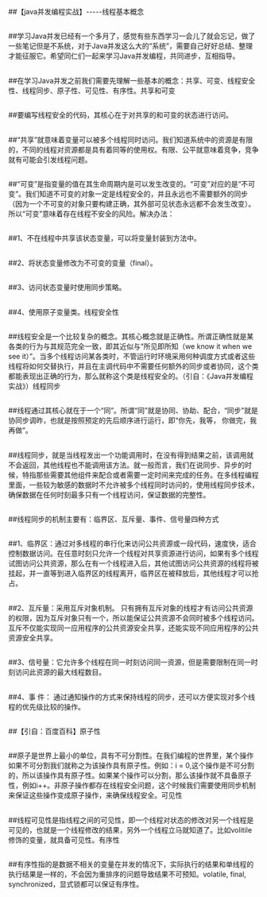 ##【java并发编程实战】-----线程基本概念

##
##学习Java并发已经有一个多月了，感觉有些东西学习一会儿了就会忘记，做了一些笔记但是不系统，对于Java并发这么大的“系统”，需要自己好好总结、整理才能征服它。希望同仁们一起来学习Java并发编程，共同进步，互相指导。

##
##在学习Java并发之前我们需要先理解一些基本的概念：共享、可变、线程安全性、线程同步、原子性、可见性、有序性。共享和可变

##
##要编写线程安全的代码，其核心在于对共享的和可变的状态进行访问。

##
##“共享”就意味着变量可以被多个线程同时访问。我们知道系统中的资源是有限的，不同的线程对资源都是具有着同等的使用权。有限、公平就意味着竞争，竞争就有可能会引发线程问题。

##
##“可变”是指变量的值在其生命周期内是可以发生改变的。“可变”对应的是“不可变”。我们知道不可变的对象一定是线程安全的，并且永远也不需要额外的同步（因为一个不可变的对象只要构建正确，其外部可见状态永远都不会发生改变）。所以“可变”意味着存在线程不安全的风险。解决办法：

##
##1、不在线程中共享该状态变量，可以将变量封装到方法中。

##
##2、将状态变量修改为不可变的变量（final）。

##
##3、访问状态变量时使用同步策略。

##
##4、使用原子变量类。线程安全性

##
##线程安全是一个比较复杂的概念。其核心概念就是正确性。所谓正确性就是某各类的行为与其规范完全一致，即其近似与“所见即所知（we know it when we see it）”。当多个线程访问某各类时，不管运行时环境采用何种调度方式或者这些线程将如何交替执行，并且在主调代码中不需要任何额外的同步或者协同，这个类都能表现出正确的行为，那么就称这个类是线程安全的。（引自：《Java并发编程实战》）线程同步

##
##线程通过其核心就在于一个“同”。所谓“同”就是协同、协助、配合，“同步”就是协同步调昨，也就是按照预定的先后顺序进行运行，即“你先，我等， 你做完，我再做”。

##
##线程同步，就是当线程发出一个功能调用时，在没有得到结果之前，该调用就不会返回，其他线程也不能调用该方法。就一般而言，我们在说同步、异步的时候，特指那些需要其他组件来配合或者需要一定时间来完成的任务。在多线程编程里面，一些较为敏感的数据时不允许被多个线程同时访问的，使用线程同步技术，确保数据在任何时刻最多只有一个线程访问，保证数据的完整性。

##
##线程同步的机制主要有：临界区、互斥量、事件、信号量四种方式

##
##1、临界区：通过对多线程的串行化来访问公共资源或一段代码，速度快，适合控制数据访问。在任意时刻只允许一个线程对共享资源进行访问，如果有多个线程试图访问公共资源，那么在有一个线程进入后，其他试图访问公共资源的线程将被挂起，并一直等到进入临界区的线程离开，临界区在被释放后，其他线程才可以抢占。

##
##2、互斥量：采用互斥对象机制。 只有拥有互斥对象的线程才有访问公共资源的权限，因为互斥对象只有一个，所以能保证公共资源不会同时被多个线程访问。互斥不仅能实现同一应用程序的公共资源安全共享，还能实现不同应用程序的公共资源安全共享。

##
##3、信号量：它允许多个线程在同一时刻访问同一资源，但是需要限制在同一时刻访问此资源的最大线程数目。

##
##4、事 件： 通过通知操作的方式来保持线程的同步，还可以方便实现对多个线程的优先级比较的操作。

##
##【引自：百度百科】原子性

##
##原子是世界上最小的单位，具有不可分割性。在我们编程的世界里，某个操作如果不可分割我们就称之为该操作具有原子性。例如：i = 0,这个操作是不可分割的，所以该操作具有原子性。如果某个操作可以分割，那么该操作就不具备原子性，例如i++。非原子操作都存在线程安全问题，这个时候我们需要使用同步机制来保证这些操作变成原子操作，来确保线程安全。可见性

##
##线程可见性是指线程之间的可见性，即一个线程对状态的修改对另一个线程是可见的，也就是一个线程修改的结果，另外一个线程立马就知道了。比如volitile修饰的变量，就具备可见性。有序性

##
##有序性指的是数据不相关的变量在并发的情况下，实际执行的结果和单线程的执行结果是一样的，不会因为重排序的问题导致结果不可预知。volatile, final, synchronized，显式锁都可以保证有序性。